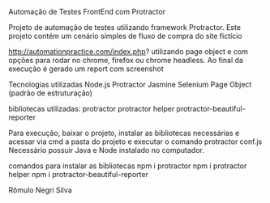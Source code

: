Automação de Testes FrontEnd com Protractor

Projeto de automação de testes utilizando framework Protractor.
Este projeto contém um cenário simples de fluxo de compra do site fictício

http://automationpractice.com/index.php?
utilizando page object e com opções para rodar no chrome, firefox ou chrome headless.
Ao final da execução é gerado um report com screenshot

Tecnologias utilizadas
Node.js
Protractor
Jasmine
Selenium
Page Object (padrão de estruturação)

bibliotecas utilizadas:
protractor
protractor helper
protractor-beautiful-reporter


Para execução, baixar o projeto, instalar as bibliotecas necessárias e acessar via cmd a pasta do projeto e executar o comando protractor conf.js
Necessário possuir Java e Node instalado no computador.

comandos para instalar as bibliotecas
npm i protractor
npm i protractor helper
npm i protractor-beautiful-reporter

Rômulo Negri Silva